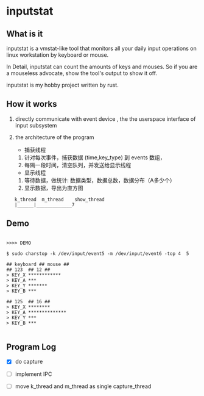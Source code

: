 # inputstat 
## What is it 
inputstat is a vmstat-like tool that monitors all your daily input operations on linux workstation by keyboard or mouse. 

In Detail, inputstat can count the amounts of keys and mouses. So if you are a mouseless advocate, show the tool's output to show it off.

inputstat is my hobby project written by rust. 


## How it works 

1. directly communicate with event device , the the userspace interface of input subsystem 
2. the architecture of the program
    - 捕获线程
    1. 针对每次事件，捕获数据 (time,key_type) 到 events 数组，
    2. 每隔一段时间，清空队列，并发送给显示线程

    - 显示线程
    1. 等待数据，做统计: 数据类型，数据总数，数据分布（A多少个）
    2. 显示数据，导出为直方图
```
   k_thread  m_thread    show_thread
   |______|_____________7
```

## Demo 

```shell

>>>> DEMO 

$ sudo charstop -k /dev/input/event5 -m /dev/input/event6 -top 4  5

## keyboard ## mouse ## 
## 123  ## 12 ##
> KEY_X ************
> KEY_A ***
> KEY_Y *******
> KEY_B ***

## 125  ## 16 ## 
> KEY_X ********
> KEY_A **************
> KEY_Y ***
> KEY_B ***


```



## Program Log
- [X] do capture
- [ ] implement IPC 
- [ ] move k_thread and m_thread as single capture_thread



